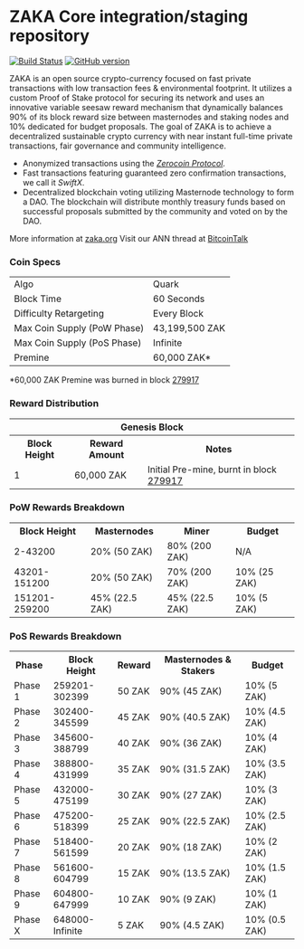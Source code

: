 ZAKA Core integration/staging repository
=====================================

[![Build Status](https://travis-ci.org/ZAKA-Project/ZAKA.svg?branch=master)](https://travis-ci.org/ZAKA-Project/ZAKA) [![GitHub version](https://badge.fury.io/gh/ZAKA-Project%2FZAKA.svg)](https://badge.fury.io/gh/ZAKA-Project%2FZAKA)

ZAKA is an open source crypto-currency focused on fast private transactions with low transaction fees & environmental footprint.  It utilizes a custom Proof of Stake protocol for securing its network and uses an innovative variable seesaw reward mechanism that dynamically balances 90% of its block reward size between masternodes and staking nodes and 10% dedicated for budget proposals. The goal of ZAKA is to achieve a decentralized sustainable crypto currency with near instant full-time private transactions, fair governance and community intelligence.
- Anonymized transactions using the [_Zerocoin Protocol_](http://www.zaka.org/zpiv).
- Fast transactions featuring guaranteed zero confirmation transactions, we call it _SwiftX_.
- Decentralized blockchain voting utilizing Masternode technology to form a DAO. The blockchain will distribute monthly treasury funds based on successful proposals submitted by the community and voted on by the DAO.

More information at [zaka.org](http://www.zaka.org) Visit our ANN thread at [BitcoinTalk](http://www.bitcointalk.org/index.php?topic=1262920)

### Coin Specs
<table>
<tr><td>Algo</td><td>Quark</td></tr>
<tr><td>Block Time</td><td>60 Seconds</td></tr>
<tr><td>Difficulty Retargeting</td><td>Every Block</td></tr>
<tr><td>Max Coin Supply (PoW Phase)</td><td>43,199,500 ZAK</td></tr>
<tr><td>Max Coin Supply (PoS Phase)</td><td>Infinite</td></tr>
<tr><td>Premine</td><td>60,000 ZAK*</td></tr>
</table>

*60,000 ZAK Premine was burned in block [279917](http://www.presstab.pw/phpexplorer/ZAKA/block.php?blockhash=206d9cfe859798a0b0898ab00d7300be94de0f5469bb446cecb41c3e173a57e0)

### Reward Distribution

<table>
<th colspan=4>Genesis Block</th>
<tr><th>Block Height</th><th>Reward Amount</th><th>Notes</th></tr>
<tr><td>1</td><td>60,000 ZAK</td><td>Initial Pre-mine, burnt in block <a href="http://www.presstab.pw/phpexplorer/ZAKA/block.php?blockhash=206d9cfe859798a0b0898ab00d7300be94de0f5469bb446cecb41c3e173a57e0">279917</a></td></tr>
</table>

### PoW Rewards Breakdown

<table>
<th>Block Height</th><th>Masternodes</th><th>Miner</th><th>Budget</th>
<tr><td>2-43200</td><td>20% (50 ZAK)</td><td>80% (200 ZAK)</td><td>N/A</td></tr>
<tr><td>43201-151200</td><td>20% (50 ZAK)</td><td>70% (200 ZAK)</td><td>10% (25 ZAK)</td></tr>
<tr><td>151201-259200</td><td>45% (22.5 ZAK)</td><td>45% (22.5 ZAK)</td><td>10% (5 ZAK)</td></tr>
</table>

### PoS Rewards Breakdown

<table>
<th>Phase</th><th>Block Height</th><th>Reward</th><th>Masternodes & Stakers</th><th>Budget</th>
<tr><td>Phase 1</td><td>259201-302399</td><td>50 ZAK</td><td>90% (45 ZAK)</td><td>10% (5 ZAK)</td></tr>
<tr><td>Phase 2</td><td>302400-345599</td><td>45 ZAK</td><td>90% (40.5 ZAK)</td><td>10% (4.5 ZAK)</td></tr>
<tr><td>Phase 3</td><td>345600-388799</td><td>40 ZAK</td><td>90% (36 ZAK)</td><td>10% (4 ZAK)</td></tr>
<tr><td>Phase 4</td><td>388800-431999</td><td>35 ZAK</td><td>90% (31.5 ZAK)</td><td>10% (3.5 ZAK)</td></tr>
<tr><td>Phase 5</td><td>432000-475199</td><td>30 ZAK</td><td>90% (27 ZAK)</td><td>10% (3 ZAK)</td></tr>
<tr><td>Phase 6</td><td>475200-518399</td><td>25 ZAK</td><td>90% (22.5 ZAK)</td><td>10% (2.5 ZAK)</td></tr>
<tr><td>Phase 7</td><td>518400-561599</td><td>20 ZAK</td><td>90% (18 ZAK)</td><td>10% (2 ZAK)</td></tr>
<tr><td>Phase 8</td><td>561600-604799</td><td>15 ZAK</td><td>90% (13.5 ZAK)</td><td>10% (1.5 ZAK)</td></tr>
<tr><td>Phase 9</td><td>604800-647999</td><td>10 ZAK</td><td>90% (9 ZAK)</td><td>10% (1 ZAK)</td></tr>
<tr><td>Phase X</td><td>648000-Infinite</td><td>5 ZAK</td><td>90% (4.5 ZAK)</td><td>10% (0.5 ZAK)</td></tr>
</table>
